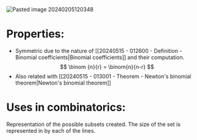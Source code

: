 ![Pasted image 20240205120348](../99%20-%20Meta/0.%20Attachments/Pasted%20image%2020240205120348.png)

# Properties: 
+ Symmetric due to the  nature of [[20240515 - 012600 - Definition - Binomial coefficients|Binomial coefficients]] and their computation. 
$$
\binom {n}{r} = \binom{n}{n-r}
$$
+ Also related with [[20240515 - 013001 - Theorem - Newton's binomial theorem|Newton's binomial theorem]]

# Uses in combinatorics: 
Representation of the possible subsets created. The size of the set is represented in by each of the lines. 